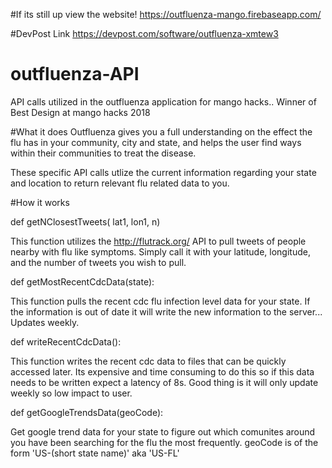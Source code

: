 #If its still up view the website!
https://outfluenza-mango.firebaseapp.com/

#DevPost Link
https://devpost.com/software/outfluenza-xmtew3

# outfluenza-API
API calls utilized in the outfluenza application for mango hacks.. Winner of Best Design at mango hacks 2018


#What it does
Outfluenza gives you a full understanding on the effect the flu has in your community, city and state, and helps the user find ways within their communities to treat the disease.

These specific API calls utlize the current information regarding your state and location to return relevant flu related data to you.

#How it works

def getNClosestTweets( lat1, lon1, n)

This function utilizes the http://flutrack.org/ API to pull tweets of people nearby with flu like symptoms. Simply call it with your latitude, longitude, and the number of tweets you wish to pull.

def getMostRecentCdcData(state):

This function pulls the recent cdc flu infection level data for your state. If the information is out of date it will write the new information to the server... Updates weekly. 

def writeRecentCdcData():

This function writes the recent cdc data to files that can be quickly accessed later. Its expensive and time consuming to do this so if this data needs to be written expect a latency of 8s. Good thing is it will only update weekly so low impact to user.

def getGoogleTrendsData(geoCode):

Get google trend data for your state to figure out which comunites around you have been searching for the flu the most frequently. geoCode is of the form 'US-(short state name)' aka 'US-FL'



